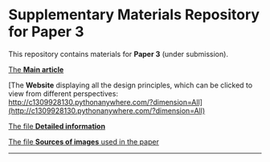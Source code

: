 # Supplementary Materials Repository for Paper 3 

This repository contains materials for **Paper 3** (under submission).

[The **Main article**](https://github.com/1309928130/Paper3_SupplementaryMaterials/blob/main/Main%20Article.pdf)

[The **Website** displaying all the design principles, which can be clicked to view from different perspectives: http://c1309928130.pythonanywhere.com/?dimension=All](http://c1309928130.pythonanywhere.com/?dimension=All)

[The file **Detailed information**](https://github.com/1309928130/Paper3_SupplementaryMaterials/blob/main/Supplementary%20Materials%20-%20Detailed%20Information.pdf)

[The file **Sources of images** used in the paper](https://github.com/1309928130/Paper3_SupplementaryMaterials/blob/main/Supplementary%20Material%202%20-%20Sources%20of%20Figures.md)

---
